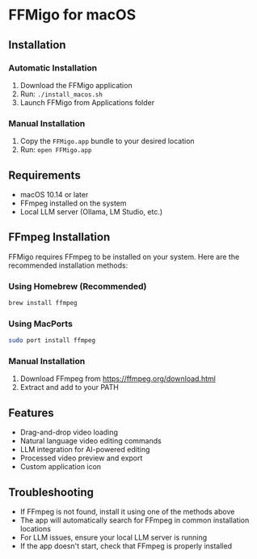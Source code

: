 # FFMigo for macOS

## Installation

### Automatic Installation
1. Download the FFMigo application
2. Run: `./install_macos.sh`
3. Launch FFMigo from Applications folder

### Manual Installation
1. Copy the `FFMigo.app` bundle to your desired location
2. Run: `open FFMigo.app`

## Requirements
- macOS 10.14 or later
- FFmpeg installed on the system
- Local LLM server (Ollama, LM Studio, etc.)

## FFmpeg Installation
FFMigo requires FFmpeg to be installed on your system. Here are the recommended installation methods:

### Using Homebrew (Recommended)
```bash
brew install ffmpeg
```

### Using MacPorts
```bash
sudo port install ffmpeg
```

### Manual Installation
1. Download FFmpeg from https://ffmpeg.org/download.html
2. Extract and add to your PATH

## Features
- Drag-and-drop video loading
- Natural language video editing commands
- LLM integration for AI-powered editing
- Processed video preview and export
- Custom application icon

## Troubleshooting
- If FFmpeg is not found, install it using one of the methods above
- The app will automatically search for FFmpeg in common installation locations
- For LLM issues, ensure your local LLM server is running
- If the app doesn't start, check that FFmpeg is properly installed
